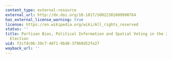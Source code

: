 ```yaml
---
content_type: external-resource
external_url: http://dx.doi.org/10.1017/S0022381609990764
has_external_license_warning: true
license: https://en.wikipedia.org/wiki/All_rights_reserved
status: ''
title: Partisan Bias, Political Information and Spatial Voting in the 2008 Presidential
  Election
uid: f2cf4c0b-39c7-48f1-9bd8-37960d52fe27
wayback_url: ''
---
```


